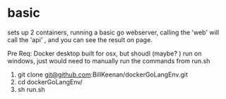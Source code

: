 # basic

sets up 2 containers, running a basic go webserver, calling the 'web' will call the 'api' , and you can see the result on page.

Pre Req: Docker desktop
built for osx, but shoudl (maybe? ) run on windows, just would need to manually run the commands from run.sh

1. git clone git@github.com:BillKeenan/dockerGoLangEnv.git
2. cd dockerGoLangEnv/
3. sh run.sh
